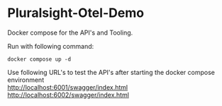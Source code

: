 # Pluralsight-Otel-Demo

Docker compose for the API's and Tooling.

Run with following command:

```
docker compose up -d
```

Use following URL's to test the API's after starting the docker compose environment  
[http://localhost:6001/swagger/index.html](http://localhost:6001/swagger/index.html)  
[http://localhost:6002/swagger/index.html](http://localhost:6002/swagger/index.html)
